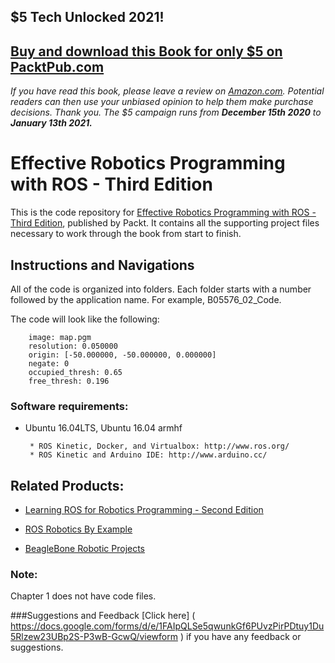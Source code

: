 ## $5 Tech Unlocked 2021!
[Buy and download this Book for only $5 on PacktPub.com](https://www.packtpub.com/product/effective-robotics-programming-with-ros-third-edition/9781786463654)
-----
*If you have read this book, please leave a review on [Amazon.com](https://www.amazon.com/gp/product/1786463652).     Potential readers can then use your unbiased opinion to help them make purchase decisions. Thank you. The $5 campaign         runs from __December 15th 2020__ to __January 13th 2021.__*

# Effective Robotics Programming with ROS - Third Edition
This is the code repository for [Effective Robotics Programming with ROS - Third Edition](https://www.packtpub.com/hardware-and-creative/effective-robotics-programming-ros-third-edition?utm_source=github&utm_medium=repository&utm_content=9781786463654), published by Packt. It contains all the supporting project files necessary to work through the book from start to finish.
## Instructions and Navigations
All of the code is organized into folders. Each folder starts with a number followed by the application name. For example, B05576_02_Code.

The code will look like the following:
       
        image: map.pgm
        resolution: 0.050000
        origin: [-50.000000, -50.000000, 0.000000]
        negate: 0
        occupied_thresh: 0.65
        free_thresh: 0.196 

### Software requirements:

* Ubuntu 16.04LTS, Ubuntu 16.04 armhf
       
       * ROS Kinetic, Docker, and Virtualbox: http://www.ros.org/
       * ROS Kinetic and Arduino IDE: http://www.arduino.cc/
            
## Related Products:

* [Learning ROS for Robotics Programming - Second Edition]( https://www.packtpub.com/hardware-and-creative/learning-ros-robotics-programming-second-edition?utm_source=github&utm_medium=repository&utm_content=9781783987580 )

* [ROS Robotics By Example]( https://www.packtpub.com/hardware-and-creative/ros-robotics-example?utm_source=github&utm_medium=repository&utm_content=9781782175193 )

* [BeagleBone Robotic Projects]( https://www.packtpub.com/hardware-and-creative/beaglebone-robotic-projects?utm_source=github&utm_medium=repository&utm_content=9781783559329 )

### Note:
Chapter 1 does not have code files.

###Suggestions and Feedback
[Click here] ( https://docs.google.com/forms/d/e/1FAIpQLSe5qwunkGf6PUvzPirPDtuy1Du5Rlzew23UBp2S-P3wB-GcwQ/viewform ) if you have any feedback or suggestions.
